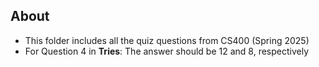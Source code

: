 ## About
- This folder includes all the quiz questions from CS400 (Spring 2025)
- For Question 4 in **Tries**: The answer should be 12 and 8, respectively
